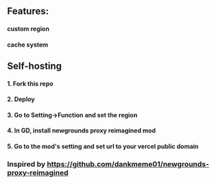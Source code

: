 ## Features:
#### custom region
#### cache system
## Self-hosting
#### 1. Fork this repo
#### 2. Deploy
#### 3. Go to Setting->Function and set the region
#### 4. In GD, install newgrounds proxy reimagined mod
#### 5. Go to the mod's setting and set url to your vercel public domain
### Inspired by https://github.com/dankmeme01/newgrounds-proxy-reimagined
